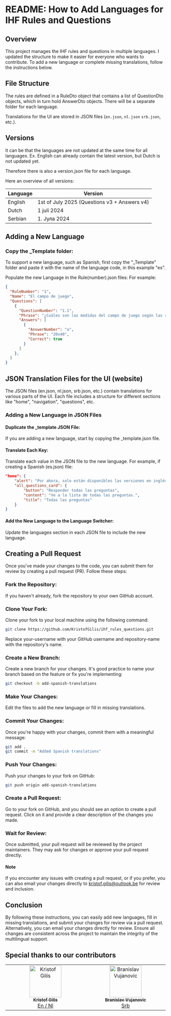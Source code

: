 # README: How to Add Languages for IHF Rules and Questions

## Overview

This project manages the IHF rules and questions in multiple languages. I updated the structure to make it easier for everyone who wants to contribute. To add a new language or complete missing translations, follow the instructions below.

## File Structure

The rules are defined in a RuleDto object that contains a list of QuestionDto objects, which in turn hold AnswerDto objects. There will be a separate folder for each language.

Translations for the UI are stored in JSON files (`en.json`, `nl.json` `srb.json`, etc.).


## Versions

It can be that the languages are not updated at the same time for all languages. Ex. English can already contain the latest version, but Dutch is not updated yet.

Therefore there is also a version.json file for each language.

Here an overview of all versions:

| Language    | Version |
| -------- | ------- |
| English  | 1st of July 2025 (Questions v3 + Answers v4)     |
| Dutch | 1 juli 2024     |
| Serbian    | 1. Јула 2024    |


## Adding a New Language

### Copy the _Template folder:

To support a new language, such as Spanish, first copy the "_Template" folder and paste it with the name of the language code, in this example "es".

Populate the new Language in the Rule(number).json files:
For example:

```json
{
  "RuleNumber": "1",
  "Name": "El campo de juego",
  "Questions": [
    {
      "QuestionNumber": "1.1",
      "Phrase": "¿Cuáles son las medidas del campo de juego según las reglas?",
      "Answers": [
        {
          "AnswerNumber": "a",
          "Phrase": "20x40",
          "Correct": true
        }
      ]
    },
  ]
}
```

## JSON Translation Files for the UI (website)

The JSON files (en.json, nl.json, srb.json, etc.) contain translations for various parts of the UI. Each file includes a structure for different sections like "home", "navigation", "questions", etc.

### Adding a New Language in JSON Files

#### Duplicate the _template JSON File:

If you are adding a new language, start by copying the _template.json file.

#### Translate Each Key:

Translate each value in the JSON file to the new language. For example, if creating a Spanish (es.json) file:

```json
"home": {
    "alert": "Por ahora, solo están disponibles las versiones en inglés y holandés. Tan pronto como estén disponibles las versiones en otros idiomas (francés, alemán, esloveno,...), se publicarán.",
    "all_questions_card": {
        "button": "Responder todas las preguntas",
        "content": "Ve a la lista de todas las preguntas.",
        "title": "Todas las preguntas"
    }
}
```

#### Add the New Language to the Language Switcher:

Update the languages section in each JSON file to include the new language.

## Creating a Pull Request

Once you've made your changes to the code, you can submit them for review by creating a pull request (PR). Follow these steps:

### Fork the Repository:

If you haven't already, fork the repository to your own GitHub account.

### Clone Your Fork:

Clone your fork to your local machine using the following command:

```bash
git clone https://github.com/KristofGilis/ihf_rules_questions.git
```

Replace your-username with your GitHub username and repository-name with the repository's name.

### Create a New Branch:

Create a new branch for your changes. It's good practice to name your branch based on the feature or fix you're implementing:

```bash
git checkout -b add-spanish-translations
```

### Make Your Changes:

Edit the files to add the new language or fill in missing translations.

### Commit Your Changes:

Once you're happy with your changes, commit them with a meaningful message:

```bash
git add .
git commit -m "Added Spanish translations"
```

### Push Your Changes:

Push your changes to your fork on GitHub:

```bash
git push origin add-spanish-translations
```

### Create a Pull Request:

Go to your fork on GitHub, and you should see an option to create a pull request. Click on it and provide a clear description of the changes you made.

### Wait for Review:

Once submitted, your pull request will be reviewed by the project maintainers. They may ask for changes or approve your pull request directly.

#### Note

If you encounter any issues with creating a pull request, or if you prefer, you can also email your changes directly to kristof.gilis@outlook.be for review and inclusion.

## Conclusion

By following these instructions, you can easily add new languages, fill in missing translations, and submit your changes for review via a pull request. Alternatively, you can email your changes directly for review. Ensure all changes are consistent across the project to maintain the integrity of the multilingual support.

## Special thanks to our contributors

<table>
  <tbody>
    <tr>
    <td align="center" valign="top" width="14.28%"><a href="https://github.com/KristofGilis"><img src="https://avatars.githubusercontent.com/u/2454275?v=4?s=100" width="100px;" alt="Kristof Gilis"/><br /><sub><b>Kristof Gilis</b></sub></a><br /><a href="https://github.com/KristofGilis/ihf_rules_questions/commits?author=KristofGilis" title="Code"> En / Nl</a></td>
      <td align="center" valign="top" width="14.28%"><a href="https://github.com/branislavrt4316"><img src="https://avatars.githubusercontent.com/u/55112798?v=4?s=100" width="100px;" alt="Branislav Vujanovic"/><br /><sub><b>Branislav Vujanovic</b></sub></a><br /><a href="https://github.com/KristofGilis/ihf_rules_questions/commits?author=branislavrt4316" title="Code">Srb</a></td>
    </tr>
  </tbody>
</table>
